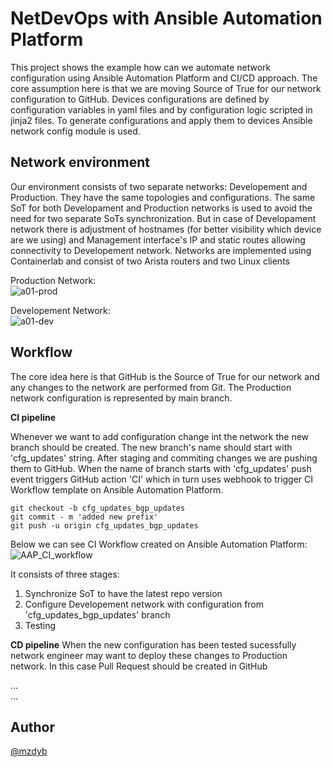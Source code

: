 # NetDevOps with Ansible Automation Platform

This project shows the example how can we automate network configuration using Ansible Automation Platform and CI/CD approach. The core assumption here is that we are moving Source of True for our network configuration to GitHub. Devices configurations are defined by configuration variables in yaml files and by configuration logic scripted in jinja2 files. To generate configurations and apply them to devices Ansible network config module is used.



## Network environment

Our environment consists of two separate networks: Developement and Production. They have the same topologies and configurations. The same SoT for both Developament and Production networks is used to avoid the need for two separate SoTs synchronization. But in case of Developament network there is adjustment of hostnames (for better visibility which device are we using) and Management interface's IP and static routes allowing connectivity to Developement network. Networks are implemented using Containerlab and consist of two Arista routers and two Linux clients
  
Production Network:  
![a01-prod](https://github.com/mzdyb/netdevops/assets/49950423/ca8ca593-66c2-4054-b994-69f7f22ff288)

Developement Network:  
![a01-dev](https://github.com/mzdyb/netdevops/assets/49950423/a114ab2b-c5a1-4c39-9d7d-7aa0296b50b5)



## Workflow
The core idea here is that GitHub is the Source of True for our network and any changes to the network are performed from Git. The Production network configuration is represented by main branch. 

**CI pipeline**

Whenever we want to add configuration change int the network the new branch should be created. The new branch's name should start with 'cfg_updates' string. After staging and commiting changes we are pushing them to GitHub. When the name of branch starts with 'cfg_updates' push event triggers GitHub action 'CI' which in turn uses webhook to trigger CI Workflow template on Ansible Automation Platform.

    git checkout -b cfg_updates_bgp_updates
    git commit - m 'added new prefix'
    git push -u origin cfg_updates_bgp_updates

Below we can see CI Workflow created on Ansible Automation Platform:
![AAP_CI_workflow](https://github.com/mzdyb/netdevops/assets/49950423/777cf07c-6f78-424a-94c0-b065bae1e76d)

It consists of three stages:
1. Synchronize SoT to have the latest repo version
2. Configure Developement network with configuration from 'cfg_updates_bgp_updates' branch
3. Testing

**CD pipeline**
When the new configuration has been tested sucessfully network engineer may want to deploy these changes to Production network. In this case Pull Request should be created in GitHub 

...  
...  

## Author

[@mzdyb](https://www.linkedin.com/in/michal-zdyb-9aa4046/)


